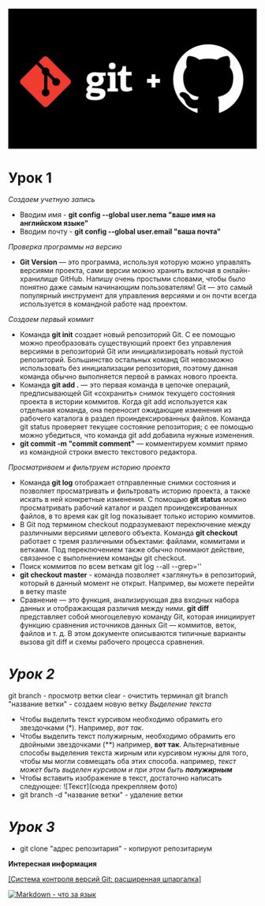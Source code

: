 <!-- Заставка -->
![Заставка](git-github.jpg)



# __Урок 1__

_Создаем учетную запись_

* Вводим имя - __git config --global user.nema "ваше имя на английском языке"__
* Вводим почту - __git config --global user.email "ваша почта"__

_Проверка программы на версию_

* __Git Version__ — это программа, используя которую можно управлять версиями проекта, сами версии можно хранить включая в онлайн-хранилище GitHub. Напишу очень простыми словами, чтобы было понятно даже самым начинающим пользователям! Git — это самый популярный инструмент для управления версиями и он почти всегда используется в командной работе над проектом.

_Создаем первый коммит_

* Команда __git init__ создает новый репозиторий Git. С ее помощью можно преобразовать существующий проект без управления версиями в репозиторий Git или инициализировать новый пустой репозиторий. Большинство остальных команд Git невозможно использовать без инициализации репозитория, поэтому данная команда обычно выполняется первой в рамках нового проекта.
* Команда __git add .__ — это первая команда в цепочке операций, предписывающей Git «сохранить» снимок текущего состояния проекта в истории коммитов. Когда git add используется как отдельная команда, она переносит ожидающие изменения из рабочего каталога в раздел проиндексированных файлов. Команда git status проверяет текущее состояние репозитория; с ее помощью можно убедиться, что команда git add добавила нужные изменения.
* __git commit -m "commit comment"__ — комментируем коммит прямо из командной строки
вместо текстового редактора.

_Просматриваем и фильтруем историю проекта_
* Команда __git log__ отображает отправленные снимки состояния и позволяет просматривать и фильтровать историю проекта, а также искать в ней конкретные изменения. С помощью __git status__ можно просматривать рабочий каталог и раздел проиндексированных файлов, в то время как git log показывает только историю коммитов.
* В Git под термином checkout подразумевают переключение между различными версиями целевого объекта. Команда __git checkout__ работает с тремя различными объектами: файлами, коммитами и ветками. Под переключением также обычно понимают действие, связанное с выполнением команды git checkout.
* Поиск коммитов по всем веткам git log --all --grep='<given-text>'
* __git checkout master__ - команда позволяет «заглянуть» в репозиторий, который в данный момент не открыт. Например, вы можете перейти в ветку maste
* Сравнение — это функция, анализирующая два входных набора данных и отображающая различия между ними. __git diff__ представляет собой многоцелевую команду Git, которая инициирует функцию сравнения источников данных Git — коммитов, веток, файлов и т. д. В этом документе описываются типичные варианты вызова git diff и схемы рабочего процесса сравнения.

# _Урок 2_ 

git branch - просмотр ветки
clear - очистить терминал
git branch "название ветки" - создаем новую ветку
_Выделение текста_
* Чтобы выделить текст курсивом необходимо обрамить его звездочками (*). Например, *вот так*.
* Чтобы выделить текст полужирным, необходимо обрамить его двойными звездочками (**) например, **вот так**.
Альтернативные способы выделения текста жирным или курсивом нужны для того, чтобы мы могли совмещать оба этих способа. например, _текст может быть выделен курсивом и при этом быть **полужирным**_
* Чтобы вставить изображение в текст, достаточно написать следующее:
![Текст](сюда прекрепляем фото)
* git branch -d "название ветки" - удаление ветки

# _Урок 3_
* git clone "адрес репозитария" - копируют репозитариум




__Интересная информация__

[[Cистема контроля версий Git: расширенная шпаргалка]](https://proglib.io/p/git-tips)

[![Markdown - что за язык]()](https://www.yandex.ru/video/preview/4192636759909558471#:~:text=%D0%92%D1%8B%D0%B9%D1%82%D0%B8-,YouTube,-%D0%98%D1%81%D1%82%D0%BE%D1%87%D0%BD%D0%B8%D0%BA%20%D0%B2%D0%B8%D0%B4%D0%B5%D0%BE)


